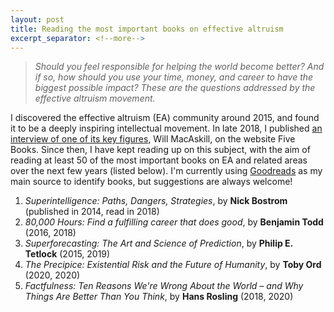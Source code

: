 ```yaml
---
layout: post
title: Reading the most important books on effective altruism
excerpt_separator: <!--more-->
---
```


> _Should you feel responsible for helping the world become better? And if so, how should you use your time, money, and career to have the biggest possible impact? These are the questions addressed by the effective altruism movement._

I discovered the effective altruism (EA) community around 2015, and found it to be a deeply inspiring intellectual movement. In late 2018, I published [an interview of one of its key figures](https://fivebooks.com/best-books/effective-altruism-will-macaskill/), Will MacAskill, on the website Five Books. Since then, I have kept reading up on this subject, with the aim of reading at least 50 of the most important books on EA and related areas over the next few years (listed below). I'm currently using [Goodreads](https://www.goodreads.com/shelf/show/effective-altruism) as my main source to identify books, but suggestions are always welcome!

<!--more-->

1. _Superintelligence: Paths, Dangers, Strategies_, by **Nick Bostrom** (published in 2014, read in 2018)
1. _80,000 Hours: Find a fulfilling career that does good_, by **Benjamin Todd** (2016, 2018)
1. _Superforecasting: The Art and Science of Prediction_, by **Philip E. Tetlock** (2015, 2019)
1. _The Precipice: Existential Risk and the Future of Humanity_, by **Toby Ord** (2020, 2020)
1. _Factfulness: Ten Reasons We're Wrong About the World – and Why Things Are Better Than You Think_, by **Hans Rosling** (2018, 2020)
